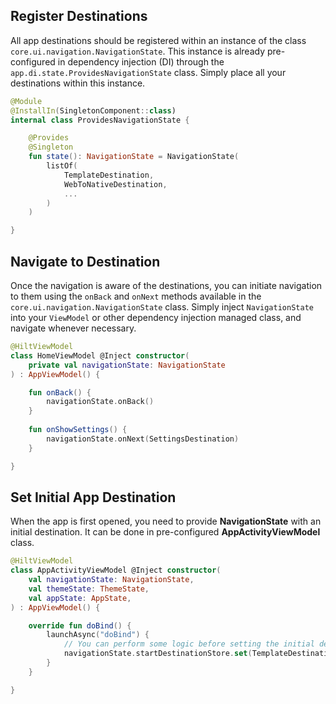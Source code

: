 ## Register Destinations

All app destinations should be registered within an instance of the class `core.ui.navigation.NavigationState`.
This instance is already pre-configured in dependency injection (DI) through the `app.di.state.ProvidesNavigationState` class.
Simply place all your destinations within this instance.

```kotlin
@Module
@InstallIn(SingletonComponent::class)
internal class ProvidesNavigationState {

    @Provides
    @Singleton
    fun state(): NavigationState = NavigationState(
        listOf(
            TemplateDestination,
            WebToNativeDestination,
            ...
        )
    )

}
```

## Navigate to Destination

Once the navigation is aware of the destinations, you can initiate navigation to them using the `onBack` and `onNext` methods available in the `core.ui.navigation.NavigationState` class.
Simply inject `NavigationState` into your `ViewModel` or other dependency injection managed class, and navigate whenever necessary.

```kotlin
@HiltViewModel
class HomeViewModel @Inject constructor(
    private val navigationState: NavigationState
) : AppViewModel() {

    fun onBack() {
        navigationState.onBack()
    }
    
    fun onShowSettings() {
        navigationState.onNext(SettingsDestination)
    }

}
```

## Set Initial App Destination

When the app is first opened, you need to provide **NavigationState** with an initial destination. It can be done in pre-configured **AppActivityViewModel** class.

```kotlin
@HiltViewModel
class AppActivityViewModel @Inject constructor(
    val navigationState: NavigationState,
    val themeState: ThemeState,
    val appState: AppState,
) : AppViewModel() {

    override fun doBind() {
        launchAsync("doBind") {
            // You can perform some logic before setting the initial destination.
            navigationState.startDestinationStore.set(TemplateDestination)
        }
    }

}
```


